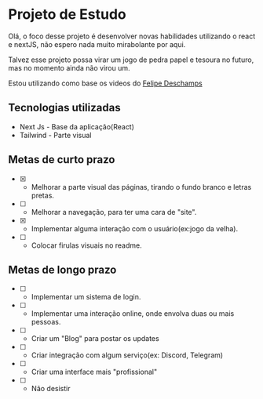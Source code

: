 # Projeto de Estudo

Olá, o foco desse projeto é desenvolver novas habilidades utilizando o react e nextJS, não espero nada muito mirabolante por aqui.

Talvez esse projeto possa virar um jogo de pedra papel e tesoura no futuro, mas no momento ainda não virou um.

Estou utilizando como base os videos do [Felipe Deschamps](https://www.youtube.com/watch?v=IyRUn0GocEc&list=PLMdYygf53DP7FJzPslLnmqp0QylyFfA8a&index=2)

## Tecnologias utilizadas

* Next Js - Base da aplicação(React)
* Tailwind - Parte visual

## Metas de curto prazo

* [X] - Melhorar a parte visual das páginas, tirando o fundo branco e letras pretas.
* [ ] - Melhorar a navegação, para ter uma cara de "site".
* [X] - Implementar alguma interação com o usuário(ex:jogo da velha).
* [ ] - Colocar firulas visuais no readme.

## Metas de longo prazo

* [ ] - Implementar um sistema de login.
* [ ] - Implementar uma interação online, onde envolva duas ou mais pessoas.
* [ ] - Criar um "Blog" para postar os updates
* [ ] - Criar integração com algum serviço(ex: Discord, Telegram)
* [ ] - Criar uma interface mais "profissional"
* [ ] - Não desistir
